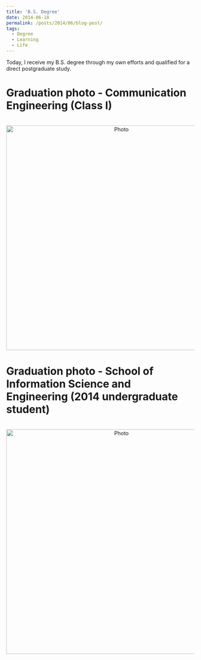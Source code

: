 ```yaml
---
title: 'B.S. Degree'
date: 2014-06-18
permalink: /posts/2014/06/blog-post/
tags:
  - Degree
  - Learning
  - Life
---
```


Today, I receive my B.S. degree through my own efforts and qualified for a direct postgraduate study.

# Graduation photo - Communication Engineering (Class I)

<p align="center">
  <img src="https://yongjiguan.github.io/images/2014-1.jpg" alt="Photo" style="width:600;"/> 
</p>

# Graduation photo - School of Information Science and Engineering (2014 undergraduate student)

<p align="center">
  <img src="https://yongjiguan.github.io/images/2014-2.jpg" alt="Photo" style="width:600;"/> 
</p>
